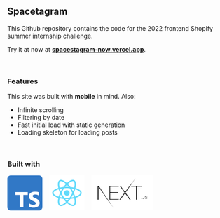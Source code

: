 ## Spacetagram

This Github repository contains the code for the 2022 frontend Shopify summer internship challenge.

Try it at now at [**spacestagram-now.vercel.app**](https://spacestagram-now.vercel.app/).

<br />

### Features

This site was built with **mobile** in mind. Also:

* Infinite scrolling
* Filtering by date
* Fast initial load with static generation
* Loading skeleton for loading posts

<br />

### Built with

<a href="https://www.typescriptlang.org/"><img alt="Typescript" src="./assets/typescriptLogo.png" width="80" height="80"/></a>
&nbsp;&nbsp;
<a href="https://reactjs.org/"><img alt="React" src="./assets/reactLogo.png" width="80" height="80"/></a>
&nbsp;&nbsp;
<a href="https://nextjs.org/"><img alt="Next.js" src="./assets/nextLogo.png" height="80"/></a>
&nbsp;&nbsp;

<br />
